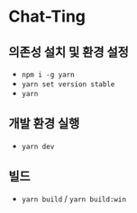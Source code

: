 # Chat-Ting

## 의존성 설치 및 환경 설정

- `npm i -g yarn`
- `yarn set version stable`
- `yarn`

## 개발 환경 실행

- `yarn dev`

## 빌드

- `yarn build` / `yarn build:win`

